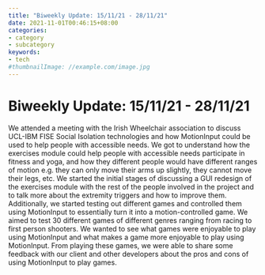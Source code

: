 ```yaml
---
title: "Biweekly Update: 15/11/21 - 28/11/21"
date: 2021-11-01T00:46:15+08:00
categories:
- category
- subcategory
keywords:
- tech
#thumbnailImage: //example.com/image.jpg
---
```

# Biweekly Update: 15/11/21 - 28/11/21
We attended a meeting with the Irish Wheelchair association to discuss UCL-IBM FISE Social Isolation technologies and how MotionInput could be used to help people with accessible needs. We got to understand how the exercises module could help people with accessible needs participate in fitness and yoga, and how they different people would have different ranges of motion e.g. they can only move their arms up slightly, they cannot move their legs, etc.
We started the initial stages of discussing a GUI redesign of the exercises module with the rest of the people involved in the project and to talk more about the extremity triggers and how to improve them.
Additionally, we started testing out different games and controlled them using MotionInput to essentially turn it into a motion-controlled game. We aimed to test 30 different games of different genres ranging from racing to first person shooters. We wanted to see what games were enjoyable to play using MotionInput and what makes a game more enjoyable to play using MotionInput. From playing these games, we were able to share some feedback with our client and other developers about the pros and cons of using MotionInput to play games.
